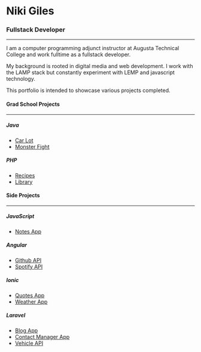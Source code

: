 # Niki Giles
### Fullstack Developer
---
I am a computer programming adjunct instructor at Augusta Technical College and work fulltime as a fullstack developer.

My background is rooted in digital media and web development. I work with the LAMP stack but constantly experiment with LEMP and javascript technology. 

This portfolio is intended to showcase various projects completed. 


#### Grad School Projects
---
##### Java
- [Car Lot](https://raw.githubusercontent.com/Niki24/niki24.github.io/master/grad/carLot/src/edu/westga/cs6311/carlot/model/CarLot.java)
- [Monster Fight](https://raw.githubusercontent.com/Niki24/niki24.github.io/master/grad/monsterFight/src/edu/westga/cs6312/monsters/model/PunchingMonster.java)

##### PHP
- [Recipes](https://raw.githubusercontent.com/Niki24/niki24.github.io/master/grad/recipesApp/model/Recipe.php/)
- [Library](https://raw.githubusercontent.com/Niki24/niki24.github.io/master/grad/libraryApp/model/LibraryDB.php)


#### Side Projects
---
##### JavaScript
* [Notes App](https://niki24.github.io/sideProjects/vueNotesApp)  

##### Angular
* [Github API](https://raw.githubusercontent.com/Niki24/niki24.github.io/master/sideProjects/angularGithubProfiles/services/github.service.ts)
* [Spotify API](https://raw.githubusercontent.com/Niki24/niki24.github.io/master/sideProjects/angularSpotify/services/spotify.service.ts) 

##### Ionic
- [Quotes App](https://raw.githubusercontent.com/Niki24/niki24.github.io/master/sideProjects/ionicQuotesApp/services/quote.service.ts)
- [Weather App](https://raw.githubusercontent.com/Niki24/niki24.github.io/master/sideProjects/ionicWeatherApp/pages/weather/weather.ts)  

##### Laravel
- [Blog App](https://raw.githubusercontent.com/Niki24/niki24.github.io/master/sideProjects/laravelBlog/resources/views/blog/show.blade.php)
- [Contact Manager App](https://raw.githubusercontent.com/Niki24/niki24.github.io/master/sideProjects/laravelContactManager/app/Http/Controllers/ContactsController.php)
- [Vehicle API](https://niki24.github.io/sideProjects/laravelVehicleApi)